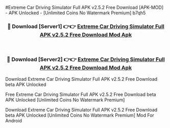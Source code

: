 #Extreme Car Driving Simulator Full APK v2.5.2 Free Download [APK-MOD] - APK Unlocked - [Unlimited Coins No Watermark Premium] b7qh5



<div align="center">

<h3>🔴 Download [Server1] 👉👉 <a href="https://momento.my/?title=Extreme_Car_Driving_Simulator_Full_APK_v2.5.2_Free_Download">Extreme Car Driving Simulator Full APK v2.5.2 Free Download Mod Apk</a></h3><br>

<h3>🔴 Download [Server2] 👉👉 <a href="https://momento.my/?title=Extreme_Car_Driving_Simulator_Full_APK_v2.5.2_Free_Download">Extreme Car Driving Simulator Full APK v2.5.2 Free Download Mod Apk</a></h3>
</div>



Download Extreme Car Driving Simulator Full APK v2.5.2 Free Download beta APK Unlocked

Free Extreme Car Driving Simulator Full APK v2.5.2 Free Download beta APK Unlocked [Unlimited Coins No Watermark Premium]

Download Extreme Car Driving Simulator Full APK v2.5.2 Free Download beta APK Unlocked [Unlimited Coins No Watermark Premium] Mod For Android
